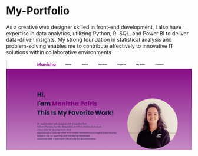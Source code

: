 # My-Portfolio
As a creative web designer skilled in front-end development, I also have expertise in data analytics, utilizing Python, R, SQL, and Power BI to deliver data-driven insights. My strong foundation in statistical analysis and problem-solving enables me to contribute effectively to innovative IT solutions within collaborative environments.

![image alt](https://github.com/ManishaPeiris/My-Portfolio/blob/main/Portfolio.png?raw=true)

